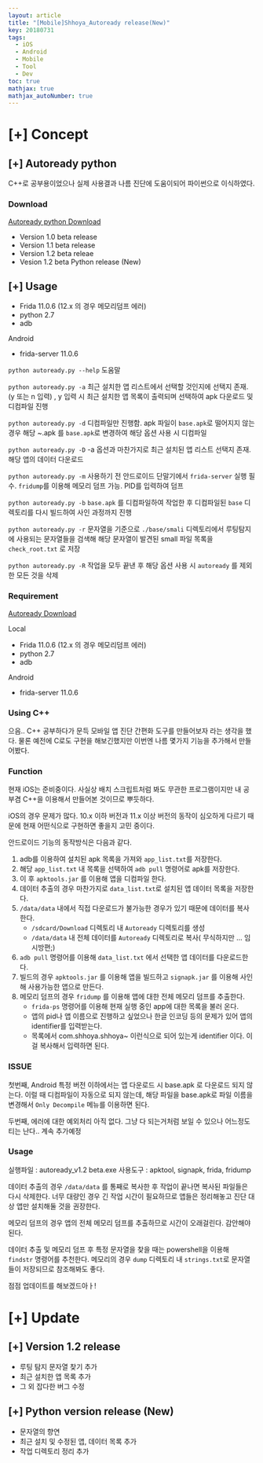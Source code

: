 ```yaml
---
layout: article
title: "[Mobile]Shhoya_Autoready release(New)"
key: 20180731
tags:
  - iOS
  - Android
  - Mobile
  - Tool
  - Dev
toc: true
mathjax: true
mathjax_autoNumber: true
---
```


# [+] Concept

<!--more-->

## [+] Autoready python

C++로 공부용이었으나 실제 사용결과 나름 진단에 도움이되어 파이썬으로 이식하였다.

### Download

<a href="https://github.com/Shhoya/Shhoya_autoready/raw/master/python/autoready.zip">Autoready python Download</a>

- Version 1.0 beta release
- Version 1.1 beta release
- Version 1.2 beta releae
- Vesion 1.2 beta Python release (New)

## [+] Usage

- Frida 11.0.6 (12.x 의 경우 메모리덤프 에러)
- python 2.7
- adb

Android

- frida-server 11.0.6

`python autoready.py --help` 도움말

`python autoready.py -a` 
최근 설치한 앱 리스트에서 선택할 것인지에 선택지 존재. (y 또는 n 입력) , y 입력 시 최근 설치한 앱 목록이 출력되며 선택하여 apk 다운로드 및 디컴파일 진행

`python autoready.py -d` 
디컴파일만 진행함. apk 파일이 `base.apk`로 떨어지지 않는 경우 해당 ~.apk 를 `base.apk`로 변경하여 해당 옵션 사용 시 디컴파일

`python autoready.py -D`
-a 옵션과 마찬가지로 최근 설치된 앱 리스트 선택지 존재. 해당 앱의 데이터 다운로드

`python autoready.py -m`
사용하기 전 안드로이드 단말기에서 `frida-server` 실행 필수. `fridump`를 이용해 메모리 덤프 가능. PID를 입력하여 덤프

`python autoready.py -b`
`base.apk` 를 디컴파일하여 작업한 후 디컴파일된 `base` 디렉토리를 다시 빌드하여 사인 과정까지 진행

`python autoready.py -r`
문자열을 기준으로 `./base/smali` 디렉토리에서 루팅탐지에 사용되는 문자열들을 검색해 해당 문자열이 발견된 small 파일 목록을 `check_root.txt` 로 저장

`python autoready.py -R`
작업을 모두 끝낸 후 해당 옵션 사용 시 `autoready` 를 제외한 모든 것을 삭제









### Requirement

<a href="https://github.com/Shhoya/Shhoya_autoready/raw/master/Releases/v1.2/autoready_v1.2 beta.zip">Autoready Download</a>

Local

- Frida 11.0.6 (12.x 의 경우 메모리덤프 에러)
- python 2.7
- adb

Android

- frida-server 11.0.6


### Using C++

으음.. C++ 공부하다가 문득 모바일 앱 진단 간편화 도구를 만들어보자 라는 생각을 했다.
물론 예전에 C로도 구현을 해보긴했지만 이번엔 나름 몇가지 기능을 추가해서 만들어봤다.

### Function

현재 iOS는 준비중이다. 사실상 배치 스크립트처럼 봐도 무관한 프로그램이지만 내 공부겸 C++을 이용해서 만들어본 것이므로 뿌듯하다.

iOS의 경우 문제가 많다. 10.x 이하 버전과  11.x 이상 버전의 동작이 심오하게 다르기 때문에 현재 어떤식으로 구현하면 좋을지 고민 중이다.

안드로이드 기능의 동작방식은 다음과 같다.

1. adb를 이용하여 설치된 apk 목록을 가져와 `app_list.txt`를 저장한다.
2. 해당 `app_list.txt` 내 목록을 선택하여 `adb pull` 명령어로 apk를 저장한다.
3. 이 후 `apktools.jar` 를 이용해 앱을 디컴파일 한다.
4. 데이터 추출의 경우 마찬가지로 `data_list.txt`로 설치된 앱 데이터 목록을 저장한다.
5. `/data/data` 내에서 직접 다운로드가 불가능한 경우가 있기 때문에 데이터를 복사한다.
   - `/sdcard/Download` 디렉토리 내 `Autoready` 디렉토리를 생성
   - `/data/data` 내 전체 데이터를 `Autoready` 디렉토리로 복사( 무식하지만 ... 임시방편;)
6. `adb pull` 명령어를 이용해 `data_list.txt` 에서 선택한 앱 데이터를 다운로드한다.
7. 빌드의 경우 `apktools.jar` 를 이용해 앱을 빌드하고 `signapk.jar` 를 이용해 사인해 사용가능한 앱으로 만든다.
8. 메모리 덤프의 경우 `fridump` 를 이용해 앱에 대한 전체 메모리 덤프를 추출한다.
   - `frida-ps` 명령어를 이용해 현재 실행 중인 app에 대한 목록을 불러 온다.
   - 앱의 pid나 앱 이름으로 진행하고 싶었으나 한글 인코딩 등의 문제가 있어 앱의 identifier를 입력받는다.
   - 목록에서 com.shhoya.shhoya~ 이런식으로 되어 있는게 identifier 이다. 이걸 복사해서 입력하면 된다.

### ISSUE

첫번째, Android 특정 버전 이하에서는 앱 다운로드 시 base.apk 로 다운로드 되지 않는다. 이럴 때 디컴파일이 자동으로 되지 않는데, 해당 파일을 base.apk로 파일 이름을 변경해서 `Only Decompile` 메뉴를 이용하면 된다.

두번째, 에러에 대한 예외처리 아직 없다. 그냥 다 되는거처럼 보일 수 있으나 어느정도 티는 난다.. 계속 추가예정



### Usage

실행파일 : autoready_v1.2 beta.exe
사용도구 : apktool, signapk, frida, fridump

데이터 추출의 경우 `/data/data` 를 통째로 복사한 후 작업이 끝나면 복사된 파일들은 다시 삭제한다. 너무 대량인 경우 긴 작업 시간이 필요하므로 앱들은 정리해놓고 진단 대상 앱만 설치해둘 것을 권장한다.

메모리 덤프의 경우 앱의 전체 메모리 덤프를 추출하므로 시간이 오래걸린다. 감안해야된다.

데이터 추출 및 메모리 덤프 후 특정 문자열을 찾을 때는 powershell을 이용해 `findstr` 명령어를 추천한다.
메모리의 경우 `dump` 디렉토리 내 `strings.txt`로 문자열들이 저장되므로 참조해봐도 좋다.

점점 업데이트를 해보겠드아ㅏ!

# [+] Update

## [+] Version 1.2 release

- 루팅 탐지 문자열 찾기 추가
- 최근 설치한 앱 목록 추가
- 그 외 잡다한 버그 수정

## [+] Python version release (New)

- 문자열의 향연
- 최근 설치 및 수정된 앱, 데이터 목록 추가
- 작업 디렉토리 정리 추가